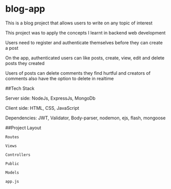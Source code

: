 # blog-app
This is a blog project that allows users to write on any topic of interest

This project was to apply the concepts I learnt in backend web development 

Users need to register and authenticate themselves before they can create a post

On the app, authenticated users can like posts, create, view, edit and delete posts they created

Users of posts can delete comments they find hurtful and creators of comments also have the option to delete in realtime


##Tech Stack

  Server side: NodeJs, ExpressJs, MongoDb
  
  Client side: HTML, CSS, JavaScript
  
  Dependencies: JWT, Validator, Body-parser, nodemon, ejs, flash, mongoose


##Project Layout

    Routes
    
    Views
    
    Controllers
    
    Public
    
    Models
    
    app.js
    
